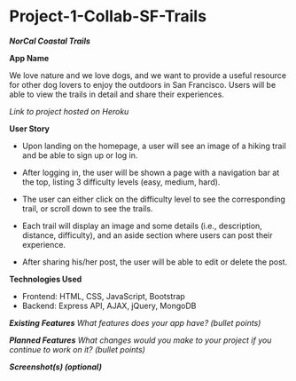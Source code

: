 # Project-1-Collab-SF-Trails
***NorCal Coastal Trails***

**App Name**

We love nature and we love dogs, and we want to provide a useful resource for other dog lovers to enjoy the outdoors in San Francisco. Users will be able to view the trails in detail and share their experiences.

*Link to project hosted on Heroku*

**User Story**

* Upon landing on the homepage, a user will see an image of a hiking trail and be able to sign up or log in. 

* After logging in, the user will be shown a page with a navigation bar at the top, listing 3 difficulty levels (easy, medium, hard). 

* The user can either click on the difficulty level to see the corresponding trail, or scroll down to see the trails.

* Each trail will display an image and some details (i.e., description, distance, difficulty), and an aside section where users can post their experience. 

* After sharing his/her post, the user will be able to edit or delete the post. 

**Technologies Used**

* Frontend: HTML, CSS, JavaScript, Bootstrap
* Backend: Express API, AJAX, jQuery, MongoDB

***Existing Features***
*What features does your app have? (bullet points)*

***Planned Features***
*What changes would you make to your project if you continue to work on it? (bullet points)*

***Screenshot(s) (optional)***